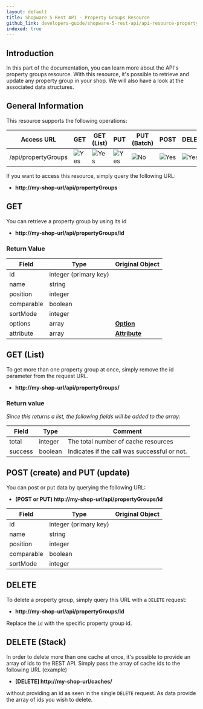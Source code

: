 ```yaml
---
layout: default
title: Shopware 5 Rest API - Property Groups Resource
github_link: developers-guide/shopware-5-rest-api/api-resource-property-group/index.md
indexed: true
---
```


## Introduction

In this part of the documentation, you can learn more about the API's property groups resource. With this resource, it's possible to retrieve and update any property group in your shop. We will also have a look at the associated data structures.

## General Information

This resource supports the following operations:

|  Access URL                 | GET                      | GET (List)            | PUT                   | PUT (Batch)         | POST                   | DELETE                | DELETE (Batch)      |
|-----------------------------|--------------------------|-----------------------|-----------------------|---------------------|------------------------|-----------------------|---------------------|
| /api/propertyGroups         | ![Yes](./img/yes.png)    | ![Yes](./img/yes.png) | ![Yes](./img/yes.png) | ![No](./img/no.png) | ![Yes](./img/yes.png)  | ![Yes](./img/yes.png) | ![No](./img/no.png) |

If you want to access this resource, simply query the following URL:

* **http://my-shop-url/api/propertyGroups**

## GET

You can retrieve a property group by using its id

* **http://my-shop-url/api/propertyGroups/id**

### Return Value

| Field               | Type                  | Original Object			                                |
|---------------------|-----------------------|---------------------------------------------------------|
| id				  | integer (primary key) |															|
| name				  | string				  |															|
| position			  | integer				  |															|
| comparable		  | boolean				  |															|
| sortMode			  | integer				  |															|
| options			  | array				  | **[Option](./models/property-group-option)**			|
| attribute			  | array				  | **[Attribute](./models/property-group-attribute)**		|

## GET (List)

To get more than one property group at once, simply remove the id parameter from the request URL.

* **http://my-shop-url/api/propertyGroups/**

### Return value

*Since this returns a list, the following fields will be added to the array:*

| Field               | Type                  | Comment			                                |
|---------------------|-----------------------|-------------------------------------------------|
| total				  | integer				  | The total number of cache resources             |
| success		      | boolean				  | Indicates if the call was successful or not.    |

## POST (create) and PUT (update)

You can post or put data by querying the following URL:

* **(POST or PUT) http://my-shop-url/api/propertyGroups/id**

| Field               | Type                  | Original Object			                                |
|---------------------|-----------------------|---------------------------------------------------------|
| id				  | integer (primary key) |															|
| name				  | string				  |															|
| position			  | integer				  |															|
| comparable		  | boolean				  |															|
| sortMode			  | integer				  |															|

## DELETE
To delete a property group, simply query this URL with a `DELETE` request:

* **http://my-shop-url/api/propertyGroups/id**

Replace the `id` with the specific property group id.

## DELETE (Stack)

In order to delete more than one cache at once, it's possible to provide an array of ids to the REST API.
Simply pass the array of cache ids to the following URL (example)

* **[DELETE] http://my-shop-url/caches/**

without providing an id as seen in the single `DELETE` request. As data provide the array of ids you wish to delete.